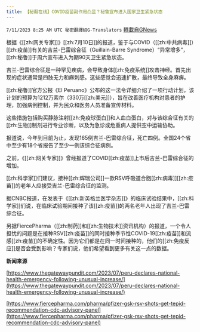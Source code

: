 ```yaml
---
title: 【秘翻在线】COVID疫苗副作用凸显？秘鲁宣布进入国家卫生紧急状态
---
```

`7/11/2023 8:25 AM UTC 秘密翻譯組G-Translators` [轉載自GNews](https://gnews.org/articles/1451534)

根据《[[zh:网关专家]]》[[zh:7月10日]]的报道，鉴于与COVID（[[zh:中共病毒]]）[[zh:疫苗]]有关的吉兰\-巴雷综合征（Guillain-Barre Syndrome）“异常增多”，[[zh:秘鲁]]于周六宣布进入为期90天卫生紧急状态。

吉兰\-巴雷综合征是一种罕见疾病，会导致身体[[zh:免疫系统]]攻击神经。首先出现的症状通常是四肢无力和麻刺感。这些感觉会迅速扩散，最终导致全身麻痹。

[[zh:秘鲁]]官方公报《El Peruano》公布的这一法令详细介绍了一项行动计划，该计划的预算为1212万索尔（330万[[zh:美元]]），旨在改善医疗机构对患者的护理，加强病例控制，并为民众和医务人员准备宣传材料。

这些措施包括购买静脉注射[[zh:免疫球蛋白]]和人血白蛋白，对与该综合征有关的[[zh:生物]]制剂进行专业诊断，以及为急诊或危重病人提供空中运输协助。

报道说，今年到目前为止，发现165例吉兰\-巴雷综合征，死亡四例。全国24个省中至少有18个省报告了至少一例该综合征病例。

之前，《[[zh:网关专家]]》曾经报道了COVID[[zh:疫苗]]上市后吉兰\-巴雷综合征的增加。

[[zh:科学家]]们建议，接种[[zh:辉瑞公司]]一款RSV呼吸道合胞[[zh:病毒]][[zh:疫苗]]的老年人应接受吉兰\-巴雷综合征的监测。

据CNBC报道，在发表于《[[zh:新英格兰医学杂志]]》的临床试验结果中，[[zh:科学家]]们说，在临床试验期间接种了该[[zh:疫苗]]的两名老年人出现了吉兰\-巴雷综合征。

另据FiercePharma（[[zh:制药]]和[[zh:生物技术]]资讯机构）的报道，一个令人担忧的问题是在接种RSV[[zh:疫苗]]的同时接种季节性COVID-19[[zh:疫苗]]和流感[[zh:疫苗]]的不确定性。因为它们都是在同一时间接种的，他们的[[zh:免疫反应]]是否会受到影响？专家们说，他们希望看到更多有关这一点的数据。

**新闻来源**

[https://www.thegatewaypundit.com/2023/07/peru-declares-national-health-emergency-following-unusual-increase/](https://www.thegatewaypundit.com/2023/07/peru-declares-national-health-emergency-following-unusual-increase/)

[https://www.fiercepharma.com/pharma/pfizer-gsk-rsv-shots-get-tepid-recommendation-cdc-advisory-panel](https://www.fiercepharma.com/pharma/pfizer-gsk-rsv-shots-get-tepid-recommendation-cdc-advisory-panel)
